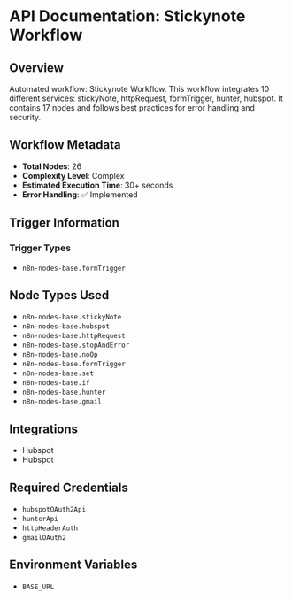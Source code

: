 # API Documentation: Stickynote Workflow

## Overview
Automated workflow: Stickynote Workflow. This workflow integrates 10 different services: stickyNote, httpRequest, formTrigger, hunter, hubspot. It contains 17 nodes and follows best practices for error handling and security.

## Workflow Metadata
- **Total Nodes**: 26
- **Complexity Level**: Complex
- **Estimated Execution Time**: 30+ seconds
- **Error Handling**: ✅ Implemented

## Trigger Information
### Trigger Types
- `n8n-nodes-base.formTrigger`

## Node Types Used
- `n8n-nodes-base.stickyNote`
- `n8n-nodes-base.hubspot`
- `n8n-nodes-base.httpRequest`
- `n8n-nodes-base.stopAndError`
- `n8n-nodes-base.noOp`
- `n8n-nodes-base.formTrigger`
- `n8n-nodes-base.set`
- `n8n-nodes-base.if`
- `n8n-nodes-base.hunter`
- `n8n-nodes-base.gmail`

## Integrations
- Hubspot
- Hubspot

## Required Credentials
- `hubspotOAuth2Api`
- `hunterApi`
- `httpHeaderAuth`
- `gmailOAuth2`

## Environment Variables
- `BASE_URL`
